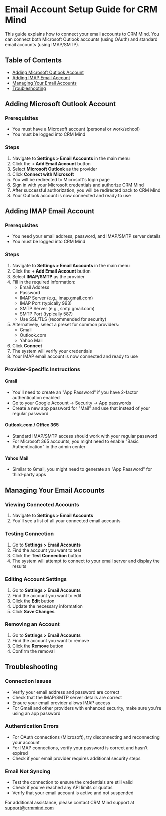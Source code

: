 # Email Account Setup Guide for CRM Mind

This guide explains how to connect your email accounts to CRM Mind. You can connect both Microsoft Outlook accounts (using OAuth) and standard email accounts (using IMAP/SMTP).

## Table of Contents
- [Adding Microsoft Outlook Account](#adding-microsoft-outlook-account)
- [Adding IMAP Email Account](#adding-imap-email-account)
- [Managing Your Email Accounts](#managing-your-email-accounts)
- [Troubleshooting](#troubleshooting)

## Adding Microsoft Outlook Account

### Prerequisites
- You must have a Microsoft account (personal or work/school)
- You must be logged into CRM Mind

### Steps
1. Navigate to **Settings > Email Accounts** in the main menu
2. Click the **+ Add Email Account** button
3. Select **Microsoft Outlook** as the provider
4. Click **Connect with Microsoft**
5. You will be redirected to Microsoft's login page
6. Sign in with your Microsoft credentials and authorize CRM Mind
7. After successful authorization, you will be redirected back to CRM Mind
8. Your Outlook account is now connected and ready to use

## Adding IMAP Email Account

### Prerequisites
- You need your email address, password, and IMAP/SMTP server details
- You must be logged into CRM Mind

### Steps
1. Navigate to **Settings > Email Accounts** in the main menu
2. Click the **+ Add Email Account** button
3. Select **IMAP/SMTP** as the provider
4. Fill in the required information:
   - Email Address
   - Password
   - IMAP Server (e.g., imap.gmail.com)
   - IMAP Port (typically 993)
   - SMTP Server (e.g., smtp.gmail.com)
   - SMTP Port (typically 587)
   - Use SSL/TLS (recommended for security)
5. Alternatively, select a preset for common providers:
   - Gmail
   - Outlook.com
   - Yahoo Mail
6. Click **Connect**
7. The system will verify your credentials
8. Your IMAP email account is now connected and ready to use

### Provider-Specific Instructions

#### Gmail
- You'll need to create an "App Password" if you have 2-factor authentication enabled
- Go to your Google Account → Security → App passwords
- Create a new app password for "Mail" and use that instead of your regular password

#### Outlook.com / Office 365
- Standard IMAP/SMTP access should work with your regular password
- For Microsoft 365 accounts, you might need to enable "Basic Authentication" in the admin center

#### Yahoo Mail
- Similar to Gmail, you might need to generate an "App Password" for third-party apps

## Managing Your Email Accounts

### Viewing Connected Accounts
1. Navigate to **Settings > Email Accounts**
2. You'll see a list of all your connected email accounts

### Testing Connection
1. Go to **Settings > Email Accounts**
2. Find the account you want to test
3. Click the **Test Connection** button
4. The system will attempt to connect to your email server and display the results

### Editing Account Settings
1. Go to **Settings > Email Accounts**
2. Find the account you want to edit
3. Click the **Edit** button
4. Update the necessary information
5. Click **Save Changes**

### Removing an Account
1. Go to **Settings > Email Accounts**
2. Find the account you want to remove
3. Click the **Remove** button
4. Confirm the removal

## Troubleshooting

### Connection Issues
- Verify your email address and password are correct
- Check that the IMAP/SMTP server details are correct
- Ensure your email provider allows IMAP access
- For Gmail and other providers with enhanced security, make sure you're using an app password

### Authentication Errors
- For OAuth connections (Microsoft), try disconnecting and reconnecting your account
- For IMAP connections, verify your password is correct and hasn't expired
- Check if your email provider requires additional security steps

### Email Not Syncing
- Test the connection to ensure the credentials are still valid
- Check if you've reached any API limits or quotas
- Verify that your email account is active and not suspended

For additional assistance, please contact CRM Mind support at support@crmmind.com
